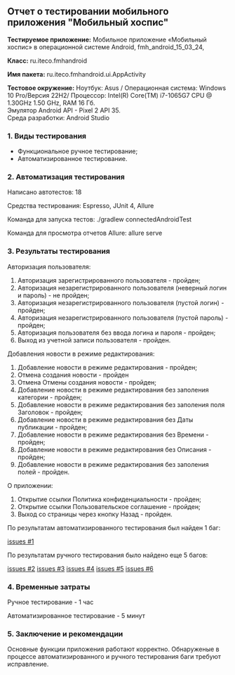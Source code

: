 ## Отчет о тестировании мобильного приложения "Мобильный хоспис" 

**Тестируемое приложение:** Мобильное приложение «Мобильный хоспис» в операционной системе Android, fmh_android_15_03_24,

**Класс:** ru.iteco.fmhandroid

**Имя пакета:** ru.iteco.fmhandroid.ui.AppActivity

**Тестовое окружение:**
Ноутбук: Asus / Операционная система: Windows 10 Pro/Версия 22H2/ Процессор: Intel(R) Core(TM) i7-1065G7 CPU @ 1.30GHz   1.50 GHz, RAM 16 Гб.  
Эмулятор Android API - Pixel 2 API 35.  
Среда разработки: Android Studio

### 1. Виды тестирования

- Функциональное ручное тестирование;
- Автоматизированное тестирование.

### 2. Автоматизация тестирования

Написано автотестов: 18

Средства тестирования: Espresso, JUnit 4, Allure

Команда для запуска тестов: ./gradlew connectedAndroidTest

Команда для просмотра отчетов Allure: allure serve

### 3. Результаты тестирования

Авторизация пользователя:
1. Авторизация зарегистрированного пользователя - пройден;
2. Авторизация незарегистрированного пользователя (неверный логин и пароль) - не пройден;
3. Авторизация незарегистрированного пользователя (пустой логин) - пройден;
4. Авторизация незарегистрированного пользователя (пустой пароль) - пройден;
5. Авторизация пользователя без ввода логина и пароля - пройден;
6. Выход из учетной записи пользователя - пройден.

Добавления новости в режиме редактирования:
1. Добавление новости в режиме редактирования - пройден;
2. Отмена создания новости - пройден
3. Отмена Отмены создания новости - пройден;
4. Добавление новости в режиме редактирования без заполения категории - пройден;
5. Добавление новости в режиме редактирования без заполения поля Заголовок - пройден;
6. Добавление новости в режиме редактирования без Даты публикации - пройден;
7. Добавление новости в режиме редактирования без Времени - пройден;
8. Добавление новости в режиме редактирования без Описания - пройден;
9. Добавление новости в режиме редактирования без заполения полей - пройден.

О приложении:
1. Открытие ссылки Политика конфиденциальности - пройден;
2. Открытие ссылки Пользовательское соглашение - пройден;
3. Выход со страницы через кнопку Назад - пройден.


По результатам автоматизированного тестирования был найден 1 баг:

[issues #1](https://github.com/AnnaOstrikova/Diplom-QA/issues/1)

По результатам ручного тестирования было найдено еще 5 багов:

[issues #2](https://github.com/AnnaOstrikova/Diplom-QA/issues/2)
[issues #3](https://github.com/AnnaOstrikova/Diplom-QA/issues/3)
[issues #4](https://github.com/AnnaOstrikova/Diplom-QA/issues/4)
[issues #5](https://github.com/AnnaOstrikova/Diplom-QA/issues/5)
[issues #6](https://github.com/AnnaOstrikova/Diplom-QA/issues/6)

### 4. Временные затраты

Ручное тестирование - 1 час

Автоматизированное тестирование - 5 минут

### 5. Заключение и рекомендации

Основные функции приложения работают корректно. Обнаруженые в процессе автоматизированного и ручного тестирования баги требуют исправление.
